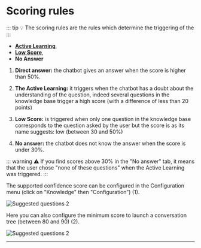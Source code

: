 # Scoring rules

::: tip 💡️
The scoring rules are the rules which determine the triggering of the
:::

-   [**Active Learning**](/solutions/virtual-agent-studio/chatbot/tools/active_learning.html),
-   [**Low Score**](/solutions/virtual-agent-studio/chatbot/inbox/low_score.html),
-   **No Answer**


1.  **Direct answer:** the chatbot gives an answer when the score is higher than
    50%.

2.  **The Active Learning:** it triggers when the chatbot has a doubt about the
    understanding of the question, indeed several questions in the knowledge
    base trigger a high score (with a difference of less than 20 points)

3.  **Low Score:** is triggered when only one question in the knowledge base
    corresponds to the question asked by the user but the score is as its name
    suggests: low (between 30 and 50%)

4.  **No answer:** the chatbot does not know the answer when the score is under
    30%.


::: warning ⚠️
If you find scores above 30% in the "No answer" tab, it means that the user
chose "none of these questions" when the Active Learning was triggered.
:::

The supported confidence score can be configured in the Configuration menu
(click on "Knowledge" then "Configuration”) (1).

<div class="image_center">
  <img :src="$withBase('/assets/img/virtual-agent-studio/inbox/scoring1.png')" alt="Suggested questions 2">
</div>



Here you can also configure the minimum score to launch a conversation tree
(between 80 and 90) (2).

<div class="image_center">
  <img :src="$withBase('/assets/img/virtual-agent-studio/inbox/scoring2.png')" alt="Suggested questions 2">
</div>



---

<Intercom />
<Clarity />
<GoogleAnalytics />
